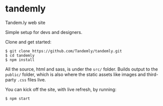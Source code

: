 # tandemly
Tandem.ly web site

Simple setup for devs and designers.

Clone and get started:

```
$ git clone https://github.com/Tandemly/tandemly.git
$ cd tandemly
$ npm install
```

All the source, html and sass, is under the `src/` folder.  Builds output to the `public/` folder, which is also where the 
static assets like images and third-party `.css` files live.

You can kick off the site, with live refresh, by running:

```
$ npm start
```
